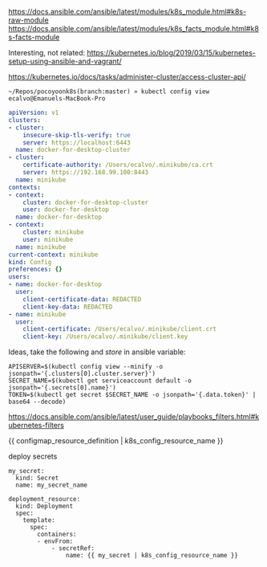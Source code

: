 https://docs.ansible.com/ansible/latest/modules/k8s_module.html#k8s-raw-module
https://docs.ansible.com/ansible/latest/modules/k8s_facts_module.html#k8s-facts-module


Interesting, not related:
https://kubernetes.io/blog/2019/03/15/kubernetes-setup-using-ansible-and-vagrant/


https://kubernetes.io/docs/tasks/administer-cluster/access-cluster-api/


```
~/Repos/pocoyoonk8s(branch:master) » kubectl config view                                                                                             ecalvo@Emanuels-MacBook-Pro
```

```yaml
apiVersion: v1
clusters:
- cluster:
    insecure-skip-tls-verify: true
    server: https://localhost:6443
  name: docker-for-desktop-cluster
- cluster:
    certificate-authority: /Users/ecalvo/.minikube/ca.crt
    server: https://192.168.99.100:8443
  name: minikube
contexts:
- context:
    cluster: docker-for-desktop-cluster
    user: docker-for-desktop
  name: docker-for-desktop
- context:
    cluster: minikube
    user: minikube
  name: minikube
current-context: minikube
kind: Config
preferences: {}
users:
- name: docker-for-desktop
  user:
    client-certificate-data: REDACTED
    client-key-data: REDACTED
- name: minikube
  user:
    client-certificate: /Users/ecalvo/.minikube/client.crt
    client-key: /Users/ecalvo/.minikube/client.key
```


Ideas, take the following and _store_ in ansible variable:

```
APISERVER=$(kubectl config view --minify -o jsonpath='{.clusters[0].cluster.server}')
SECRET_NAME=$(kubectl get serviceaccount default -o jsonpath='{.secrets[0].name}')
TOKEN=$(kubectl get secret $SECRET_NAME -o jsonpath='{.data.token}' | base64 --decode)
```

https://docs.ansible.com/ansible/latest/user_guide/playbooks_filters.html#kubernetes-filters

{{ configmap_resource_definition | k8s_config_resource_name }}

deploy secrets 

```
my_secret:
  kind: Secret
  name: my_secret_name

deployment_resource:
  kind: Deployment
  spec:
    template:
      spec:
        containers:
        - envFrom:
            - secretRef:
                name: {{ my_secret | k8s_config_resource_name }}
```